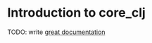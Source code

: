 # Introduction to core_clj

TODO: write [great documentation](http://jacobian.org/writing/what-to-write/)
